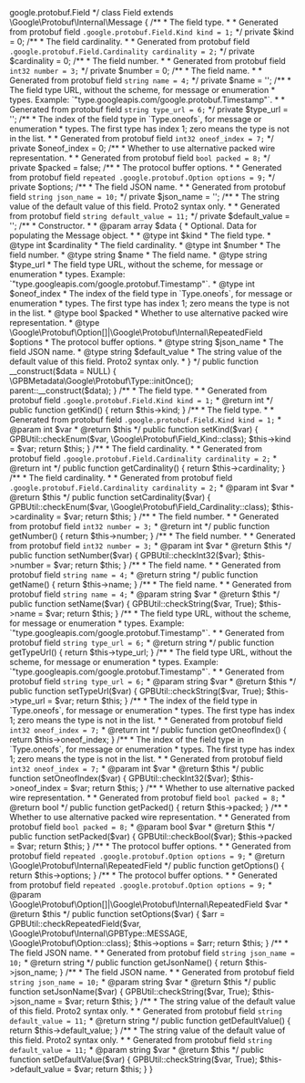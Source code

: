 <?php
# Generated by the protocol buffer compiler.  DO NOT EDIT!
# source: google/protobuf/type.proto

namespace Google\Protobuf;

use Google\Protobuf\Internal\GPBType;
use Google\Protobuf\Internal\RepeatedField;
use Google\Protobuf\Internal\GPBUtil;

/**
 * A single field of a message type.
 *
 * Generated from protobuf message <code>google.protobuf.Field</code>
 */
class Field extends \Google\Protobuf\Internal\Message
{
    /**
     * The field type.
     *
     * Generated from protobuf field <code>.google.protobuf.Field.Kind kind = 1;</code>
     */
    private $kind = 0;
    /**
     * The field cardinality.
     *
     * Generated from protobuf field <code>.google.protobuf.Field.Cardinality cardinality = 2;</code>
     */
    private $cardinality = 0;
    /**
     * The field number.
     *
     * Generated from protobuf field <code>int32 number = 3;</code>
     */
    private $number = 0;
    /**
     * The field name.
     *
     * Generated from protobuf field <code>string name = 4;</code>
     */
    private $name = '';
    /**
     * The field type URL, without the scheme, for message or enumeration
     * types. Example: `"type.googleapis.com/google.protobuf.Timestamp"`.
     *
     * Generated from protobuf field <code>string type_url = 6;</code>
     */
    private $type_url = '';
    /**
     * The index of the field type in `Type.oneofs`, for message or enumeration
     * types. The first type has index 1; zero means the type is not in the list.
     *
     * Generated from protobuf field <code>int32 oneof_index = 7;</code>
     */
    private $oneof_index = 0;
    /**
     * Whether to use alternative packed wire representation.
     *
     * Generated from protobuf field <code>bool packed = 8;</code>
     */
    private $packed = false;
    /**
     * The protocol buffer options.
     *
     * Generated from protobuf field <code>repeated .google.protobuf.Option options = 9;</code>
     */
    private $options;
    /**
     * The field JSON name.
     *
     * Generated from protobuf field <code>string json_name = 10;</code>
     */
    private $json_name = '';
    /**
     * The string value of the default value of this field. Proto2 syntax only.
     *
     * Generated from protobuf field <code>string default_value = 11;</code>
     */
    private $default_value = '';

    /**
     * Constructor.
     *
     * @param array $data {
     *     Optional. Data for populating the Message object.
     *
     *     @type int $kind
     *           The field type.
     *     @type int $cardinality
     *           The field cardinality.
     *     @type int $number
     *           The field number.
     *     @type string $name
     *           The field name.
     *     @type string $type_url
     *           The field type URL, without the scheme, for message or enumeration
     *           types. Example: `"type.googleapis.com/google.protobuf.Timestamp"`.
     *     @type int $oneof_index
     *           The index of the field type in `Type.oneofs`, for message or enumeration
     *           types. The first type has index 1; zero means the type is not in the list.
     *     @type bool $packed
     *           Whether to use alternative packed wire representation.
     *     @type \Google\Protobuf\Option[]|\Google\Protobuf\Internal\RepeatedField $options
     *           The protocol buffer options.
     *     @type string $json_name
     *           The field JSON name.
     *     @type string $default_value
     *           The string value of the default value of this field. Proto2 syntax only.
     * }
     */
    public function __construct($data = NULL) {
        \GPBMetadata\Google\Protobuf\Type::initOnce();
        parent::__construct($data);
    }

    /**
     * The field type.
     *
     * Generated from protobuf field <code>.google.protobuf.Field.Kind kind = 1;</code>
     * @return int
     */
    public function getKind()
    {
        return $this->kind;
    }

    /**
     * The field type.
     *
     * Generated from protobuf field <code>.google.protobuf.Field.Kind kind = 1;</code>
     * @param int $var
     * @return $this
     */
    public function setKind($var)
    {
        GPBUtil::checkEnum($var, \Google\Protobuf\Field_Kind::class);
        $this->kind = $var;

        return $this;
    }

    /**
     * The field cardinality.
     *
     * Generated from protobuf field <code>.google.protobuf.Field.Cardinality cardinality = 2;</code>
     * @return int
     */
    public function getCardinality()
    {
        return $this->cardinality;
    }

    /**
     * The field cardinality.
     *
     * Generated from protobuf field <code>.google.protobuf.Field.Cardinality cardinality = 2;</code>
     * @param int $var
     * @return $this
     */
    public function setCardinality($var)
    {
        GPBUtil::checkEnum($var, \Google\Protobuf\Field_Cardinality::class);
        $this->cardinality = $var;

        return $this;
    }

    /**
     * The field number.
     *
     * Generated from protobuf field <code>int32 number = 3;</code>
     * @return int
     */
    public function getNumber()
    {
        return $this->number;
    }

    /**
     * The field number.
     *
     * Generated from protobuf field <code>int32 number = 3;</code>
     * @param int $var
     * @return $this
     */
    public function setNumber($var)
    {
        GPBUtil::checkInt32($var);
        $this->number = $var;

        return $this;
    }

    /**
     * The field name.
     *
     * Generated from protobuf field <code>string name = 4;</code>
     * @return string
     */
    public function getName()
    {
        return $this->name;
    }

    /**
     * The field name.
     *
     * Generated from protobuf field <code>string name = 4;</code>
     * @param string $var
     * @return $this
     */
    public function setName($var)
    {
        GPBUtil::checkString($var, True);
        $this->name = $var;

        return $this;
    }

    /**
     * The field type URL, without the scheme, for message or enumeration
     * types. Example: `"type.googleapis.com/google.protobuf.Timestamp"`.
     *
     * Generated from protobuf field <code>string type_url = 6;</code>
     * @return string
     */
    public function getTypeUrl()
    {
        return $this->type_url;
    }

    /**
     * The field type URL, without the scheme, for message or enumeration
     * types. Example: `"type.googleapis.com/google.protobuf.Timestamp"`.
     *
     * Generated from protobuf field <code>string type_url = 6;</code>
     * @param string $var
     * @return $this
     */
    public function setTypeUrl($var)
    {
        GPBUtil::checkString($var, True);
        $this->type_url = $var;

        return $this;
    }

    /**
     * The index of the field type in `Type.oneofs`, for message or enumeration
     * types. The first type has index 1; zero means the type is not in the list.
     *
     * Generated from protobuf field <code>int32 oneof_index = 7;</code>
     * @return int
     */
    public function getOneofIndex()
    {
        return $this->oneof_index;
    }

    /**
     * The index of the field type in `Type.oneofs`, for message or enumeration
     * types. The first type has index 1; zero means the type is not in the list.
     *
     * Generated from protobuf field <code>int32 oneof_index = 7;</code>
     * @param int $var
     * @return $this
     */
    public function setOneofIndex($var)
    {
        GPBUtil::checkInt32($var);
        $this->oneof_index = $var;

        return $this;
    }

    /**
     * Whether to use alternative packed wire representation.
     *
     * Generated from protobuf field <code>bool packed = 8;</code>
     * @return bool
     */
    public function getPacked()
    {
        return $this->packed;
    }

    /**
     * Whether to use alternative packed wire representation.
     *
     * Generated from protobuf field <code>bool packed = 8;</code>
     * @param bool $var
     * @return $this
     */
    public function setPacked($var)
    {
        GPBUtil::checkBool($var);
        $this->packed = $var;

        return $this;
    }

    /**
     * The protocol buffer options.
     *
     * Generated from protobuf field <code>repeated .google.protobuf.Option options = 9;</code>
     * @return \Google\Protobuf\Internal\RepeatedField
     */
    public function getOptions()
    {
        return $this->options;
    }

    /**
     * The protocol buffer options.
     *
     * Generated from protobuf field <code>repeated .google.protobuf.Option options = 9;</code>
     * @param \Google\Protobuf\Option[]|\Google\Protobuf\Internal\RepeatedField $var
     * @return $this
     */
    public function setOptions($var)
    {
        $arr = GPBUtil::checkRepeatedField($var, \Google\Protobuf\Internal\GPBType::MESSAGE, \Google\Protobuf\Option::class);
        $this->options = $arr;

        return $this;
    }

    /**
     * The field JSON name.
     *
     * Generated from protobuf field <code>string json_name = 10;</code>
     * @return string
     */
    public function getJsonName()
    {
        return $this->json_name;
    }

    /**
     * The field JSON name.
     *
     * Generated from protobuf field <code>string json_name = 10;</code>
     * @param string $var
     * @return $this
     */
    public function setJsonName($var)
    {
        GPBUtil::checkString($var, True);
        $this->json_name = $var;

        return $this;
    }

    /**
     * The string value of the default value of this field. Proto2 syntax only.
     *
     * Generated from protobuf field <code>string default_value = 11;</code>
     * @return string
     */
    public function getDefaultValue()
    {
        return $this->default_value;
    }

    /**
     * The string value of the default value of this field. Proto2 syntax only.
     *
     * Generated from protobuf field <code>string default_value = 11;</code>
     * @param string $var
     * @return $this
     */
    public function setDefaultValue($var)
    {
        GPBUtil::checkString($var, True);
        $this->default_value = $var;

        return $this;
    }

}

                                                                                                                                                                                                                                                                                                                                                                                                                                                                                                                                                                                                                                                                                                                                                                                                                                                                                                                                                                                                                                                                                                                                                                                                                                                                                                                                                                                                                                                                                                                                                                                                                                                                                                                                                                                                                 